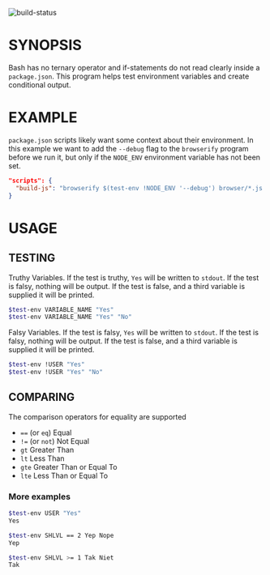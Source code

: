 ![build-status](https://www.codeship.io/projects/50ca8900-4c7b-0131-1043-328a0651e296/status)

# SYNOPSIS
Bash has no ternary operator and if-statements do not read clearly inside a 
`package.json`. This program helps test environment variables and create
conditional output.

# EXAMPLE
`package.json` scripts likely want some context about their environment. In 
this example we want to add the `--debug` flag to the `browserify` program
before we run it, but only if the `NODE_ENV` environment variable has not
been set.

```json
"scripts": {
  "build-js": "browserify $(test-env !NODE_ENV '--debug') browser/*.js > static/bundle.js"
}
```

# USAGE
## TESTING
Truthy Variables. If the test is truthy, `Yes` will be written to `stdout`. If 
the test is falsy, nothing will be output. If the test is false, and a third 
variable is supplied it will be printed.

```bash
$test-env VARIABLE_NAME "Yes"
$test-env VARIABLE_NAME "Yes" "No"
```

Falsy Variables. If the test is falsy, `Yes` will be written to `stdout`. If
the test is falsy, nothing will be output. If the test is false, and a third
variable is supplied it will be printed.

```bash
$test-env !USER "Yes"
$test-env !USER "Yes" "No"
```

## COMPARING
The comparison operators for equality are supported

 - `==` (or `eq`) Equal
 - `!=` (or `not`) Not Equal
 - `gt` Greater Than
 - `lt` Less Than
 - `gte` Greater Than or Equal To
 - `lte` Less Than or Equal To

### More examples
```bash
$test-env USER "Yes"
Yes
```

```bash
$test-env SHLVL == 2 Yep Nope
Yep
```

```bash
$test-env SHLVL >= 1 Tak Niet
Tak
```
